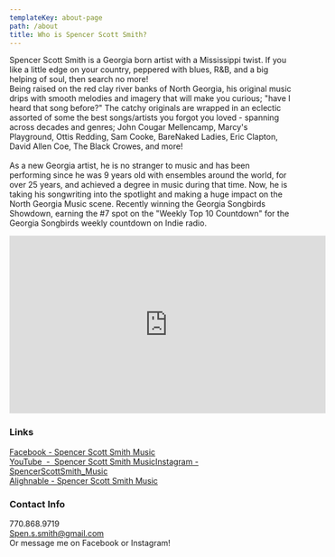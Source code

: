 ```yaml
---
templateKey: about-page
path: /about
title: Who is Spencer Scott Smith?
---
```

Spencer Scott Smith is a Georgia born artist with a Mississippi twist. If you like a little edge on your country, peppered with blues, R&B, and a big helping of soul, then search no more!\
Being raised on the red clay river banks of North Georgia, his original music drips with smooth melodies and imagery that will make you curious; "have I heard that song before?" The catchy originals are wrapped in an eclectic assorted of some the best songs/artists you forgot you loved - spanning across decades and genres; John Cougar Mellencamp, Marcy's Playground, Ottis Redding, Sam Cooke, BareNaked Ladies, Eric Clapton, David Allen Coe, The Black Crowes, and more!\
\
As a new Georgia artist, he is no stranger to music and has been performing since he was 9 years old with ensembles around the world, for over 25 years, and achieved a degree in music during that time. Now, he is taking his songwriting into the spotlight and making a huge impact on the North Georgia Music scene. Recently winning the Georgia Songbirds Showdown, earning the #7 spot on the "Weekly Top 10 Countdown" for the Georgia Songbirds weekly countdown on Indie radio. 

<iframe width="560" height="315" src="https://www.youtube.com/embed/_1AGcPRqdkM" title="YouTube video player" frameborder="0" allow="accelerometer; autoplay; clipboard-write; encrypted-media; gyroscope; picture-in-picture; web-share" allowfullscreen></iframe>

### Links

[Facebook - Spencer Scott Smith Music](https://www.facebook.com/spencerscottsmithmusic)\
[YouTube  -  Spencer Scott Smith Music](https://www.youtube.com/channel/UCGu0g-Knj2tZ6KXf41QnIfw)[Instagram - SpencerScottSmith_Music](http://www.instagram.com/spencerscottsmith_music)\
[Alighnable - Spencer Scott Smith Music](https://www.alignable.com/woodstock-ga/spencer-smith-music)

### Contact Info

770.868.9719\
[Spen.s.smith@gmail.com](mailto:Spen.s.smith@gmail.com)\
Or message me on Facebook or Instagram!